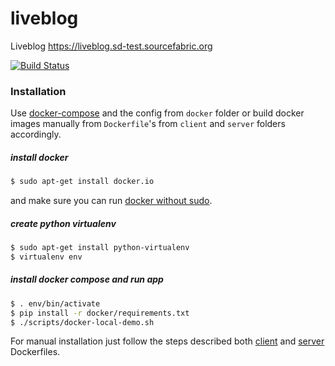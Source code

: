 # liveblog
Liveblog  https://liveblog.sd-test.sourcefabric.org

[![Build Status](https://travis-ci.org/superdesk/liveblog.svg?branch=master)](https://travis-ci.org/superdesk/liveblog)

### Installation

Use [docker-compose](http://fig.sh "") and the config from `docker` folder or build docker images manually from `Dockerfile`'s from `client` and `server` folders accordingly.

##### install docker

```sh
$ sudo apt-get install docker.io
```

and make sure you can run [docker without sudo](http://askubuntu.com/questions/477551/how-can-i-use-docker-without-sudo).

##### create python virtualenv

```sh
$ sudo apt-get install python-virtualenv
$ virtualenv env
```

##### install docker compose and run app

```sh
$ . env/bin/activate
$ pip install -r docker/requirements.txt
$ ./scripts/docker-local-demo.sh
```

For manual installation just follow the steps described both [client](./client/Dockerfile) and [server](./server/Dockerfile) Dockerfiles.
